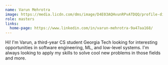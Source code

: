 ```yaml
---
name: Varun Mehrotra
image: https://media.licdn.com/dms/image/D4E03AQHvunRPvATDQQ/profile-displayphoto-shrink_800_800/0/1704822675323?e=1715817600&v=beta&t=dpR87-vQaQLEs5nzfRSyvkx4C90C8ZsvD8DcsGPlb6I
role: masters
links:
  home-page: https://www.linkedin.com/in/varun-mehrotra-9a47aa168/
---
```


Hi! I'm Varun, a third-year CS student Georgia Tech looking for interesting opportunities in software engineering, ML, and low-level systems. I'm always looking to apply my skills to solve cool new problems in those fields and more.
